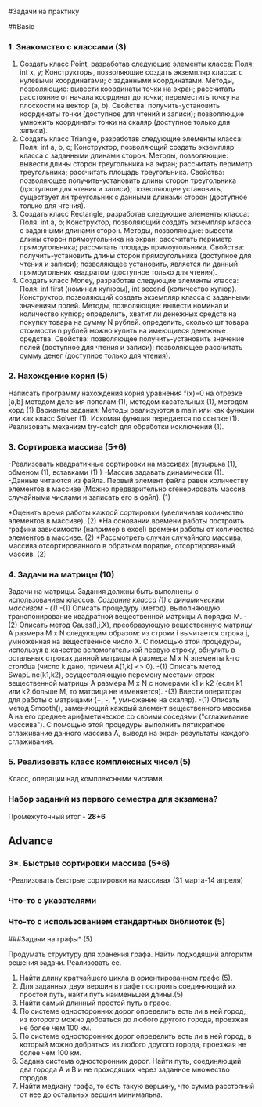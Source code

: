 #Задачи на практику

##Basic 

### 1. Знакомство с классами (3)
1.	Создать класс Point, разработав следующие элементы класса: Поля: int x, y; Конструкторы, позволяющие создать экземпляр класса: с нулевыми координатами; с заданными координатами. Методы, позволяющие: вывести координаты точки на экран; рассчитать расстояние от начала координат до точки; переместить точку на плоскости на вектор (a, b). Свойства: получить-установить координаты точки (доступное для чтений и записи); позволяющие умножить координаты точки на скаляр (доступное только для записи). 
2.	Создать класс Triangle, разработав следующие элементы класса: Поля: int a, b, c; Конструктор, позволяющий создать экземпляр класса с заданными длинами сторон. Методы, позволяющие: вывести длины сторон треугольника на экран; рассчитать периметр треугольника; рассчитать площадь треугольника. Свойства: позволяющее получить-установить длины сторон треугольника (доступное для чтения и записи); позволяющее установить, существует ли треугольник с данными длинами сторон (доступное только для чтения). 
3.	Создать класс Rectangle, разработав следующие элементы класса: Поля: int a, b; Конструктор, позволяющий создать экземпляр класса с заданными длинами сторон. Методы, позволяющие: вывести длины сторон прямоугольника на экран; рассчитать периметр прямоугольника; рассчитать площадь прямоугольника. Свойства: получить-установить длины сторон прямоугольника (доступное для чтения и записи); позволяющее установить, является ли данный прямоугольник квадратом (доступное только для чтения). 
4.	Создать класс Money, разработав следующие элементы класса: Поля: int first (номинал купюры), int second (количество купюр). Конструктор, позволяющий создать экземпляр класса с заданными значениям полей. Методы, позволяющие: вывести номинал и количество купюр; определить, хватит ли денежных средств на покупку товара на сумму N рублей. определить, сколько шт товара стоимости n рублей можно купить на имеющиеся денежные средства. Свойства: позволяющее получить-установить значение полей (доступное для чтения и записи); позволяющее рассчитать сумму денег (доступное только для чтения). 

### 2. Нахождение корня  (5)
Написать программу нахождения корня уравнения f(x)=0   на отрезке [a,b] методом деления пополам (1), методом касательных (1), методом хорд (1) 
Варианты задания: 
	Методы реализуются в main или как функции или как класс Solver (1). 
	Искомая функция передается по ссылке (1). 
	Реализовать механизм try-catch для обработки исключений (1).
	
### 3. Сортировка массива  (5+6)	
-Реализовать квадратичные сортировки на массивах (пузырька (1), обменом (1), вставками  (1) )
-Массив задавать динамически (1). 
-Данные читаются из файла. Первый элемент файла равен количеству элементов в массиве (Можно предварительно сгенерировать массив случайными числами и записать его в файл). (1)

*Оценить время работы каждой сортировки (увеличивая количество элементов в массиве). (2) 
*На основании времени работы построить графики зависимости (например в excel) времени работы от количества элементов в массиве. (2)
*Рассмотреть случаи случайного массива, массива отсортированного в обратном порядке, отсортированный массив. (2)
	
### 4. Задачи на матрицы (10)
Задачи на матрицы. Задания должны быть выполнены с использованием классов. *Создание класса (1) с динамическим массивом - (1)* 
-(1) Описать процедуру (метод), выполняющую транспонирование квадратной вещественной матрицы A порядка M. 
-(2) Описать метод Gauss(I,j,X), преобразующую вещественную матрицу A размера M x N следующим образом: из строки i  вычитается строка j, умноженная на вещественное число X. С помощью этой процедуры, используя в качестве вспомогательной первую строку, обнулить в остальных строках данной матрицы A размера M x N элементы k-го столбца (число k дано, причем A[1,k] <> 0). 
-(1) Описать метод  SwapLine(k1,k2), осуществляющую перемену местами строк вещественной матрицы A размера M x N с номерами k1 и k2 (если k1 или k2 больше M, то матрица не изменяется). 
-(3) Ввести операторы для работы с матрицами (+, -, *, умножение на скаляр).
-(1) Описать метод Smooth(), заменяющий каждый элемент вещественного массива A на его среднее арифметическое со своими соседями ("сглаживание массива"). С помощью этой процедуры выполнить пятикратное сглаживание данного массива A, выводя на экран результаты каждого сглаживания.

### 5.  Реализовать класс комплексных чисел (5) 
Класс, операции над комплексными числами.

### Набор заданий из первого семестра для экзамена?

Промежуточный итог - __28+6__

## Advance 
### 3*. Быстрые сортировки массива  (5+6)	
-Реализовать быстрые сортировки на массивах  (31 марта-14 апреля)
 
### Что-то с указателями

### Что-то с использованием стандартных библиотек (5)

###Задачи на графы* (5)

Продумать структуру для хранения графа. Найти подходящий алгоритм решения задачи. Реализовать ее. 
1. Найти длину кратчайшего цикла в ориентированном графе (5). 
2. Для заданных двух вершин в графе построить соединяющий их простой путь, найти путь наименьшей длины.(5)
3. Найти самый длинный простой путь в графе.
4. По системе односторонних дорог определить есть ли в ней город, из которого можно добраться до любого другого города, проезжая не более чем 100 км.
5. По системе односторонних дорог определить есть ли в ней город, в который можно добраться из любого другого города, проезжая не более чем 100 км.
6. Задана система односторонних дорог. Найти путь, соединяющий два города A и B и не проходящих через заданное множество городов.  
7. Найти медиану графа, то есть такую вершину, что сумма расстояний от нее до остальных  вершин минимальна. 

